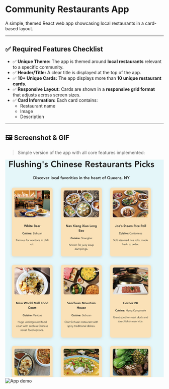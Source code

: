 # Community Restaurants App

A simple, themed React web app showcasing local restaurants in a card-based layout.

---

## ✅ Required Features Checklist

- ✅ **Unique Theme:** The app is themed around **local restaurants** relevant to a specific community.
- ✅ **Header/Title:** A clear title is displayed at the top of the app.
- ✅ **10+ Unique Cards:** The app displays more than **10 unique restaurant cards**.
- ✅ **Responsive Layout:** Cards are shown in a **responsive grid format** that adjusts across screen sizes.
- ✅ **Card Information:** Each card contains:
  - Restaurant name
  - Image
  - Description

---

## 🖼 Screenshot & GIF

> Simple version of the app with all core features implemented:

![Screenshot of Community Restaurants App](./screenshot.png)
![App demo](./screenrecord.gif)


